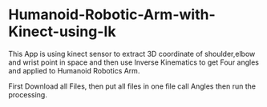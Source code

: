 Humanoid-Robotic-Arm-with-Kinect-using-Ik
=========================================

This App is using kinect sensor to extract 3D coordinate of shoulder,elbow and wrist point in space
and then use Inverse Kinematics to get Four angles and applied to Humanoid Robotics Arm.

First Download all Files, then put all files in one file call Angles then run the processing.
